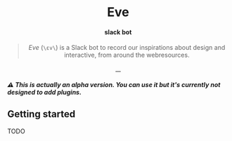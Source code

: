 <h1 align="center">Eve</h1>

<h4 align="center">slack bot</h4>

<blockquote align="center">
  <em>Eve</em> (<code>\ɛv\</code>) is a Slack bot to record our inspirations about design and interactive, from around the webresources.
</blockquote>

<p align="center">
  <a aria-label="current github tag" href="https://github.com/bastienrobert/eve/tags">
    <img alt="" src="https://img.shields.io/github/tag/bastienrobert/eve.svg">
  </a>
  <a aria-label="last commit" href="https://github.com/bastienrobert/eve/commits/master">
    <img alt="" src="https://img.shields.io/github/last-commit/bastienrobert/eve.svg">
  </a>
  <a aria-label="issues" href="https://github.com/bastienrobert/eve/issues">
    <img alt="" src="https://img.shields.io/github/issues/bastienrobert/eve.svg">
  </a>
  <a aria-label="license" href="https://github.com/bastienrobert/eve/blob/master/LICENSE">
    <img src="https://img.shields.io/github/license/bastienrobert/eve.svg" alt="">
  </a>
</p>

##### ⚠ This is actually an alpha version. You can use it but it's currently not designed to add plugins.

## Getting started

TODO
